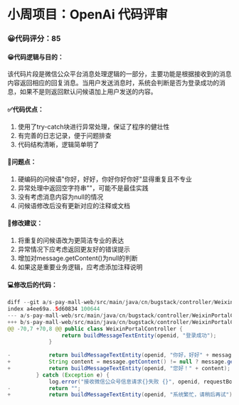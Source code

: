# 小周项目：OpenAi 代码评审
### 😀代码评分：85
#### 😀代码逻辑与目的：
该代码片段是微信公众平台消息处理逻辑的一部分，主要功能是根据接收到的消息内容返回相应的回复消息。当用户发送消息时，系统会判断是否为登录成功的消息，如果不是则返回默认问候语加上用户发送的内容。
#### ✅代码优点：
1. 使用了try-catch块进行异常处理，保证了程序的健壮性
2. 有完善的日志记录，便于问题排查
3. 代码结构清晰，逻辑简单明了
#### 🤔问题点：
1. 硬编码的问候语"你好，好好，你好你好你好"显得重复且不专业
2. 异常处理中返回空字符串""，可能不是最佳实践
3. 没有考虑消息内容为null的情况
4. 问候语修改后没有更新对应的注释或文档
#### 🎯修改建议：
1. 将重复的问候语改为更简洁专业的表达
2. 异常情况下应考虑返回更友好的错误提示
3. 增加对message.getContent()为null的判断
4. 如果这是重要业务逻辑，应考虑添加注释说明
#### 💻修改后的代码：
```java
diff --git a/s-pay-mall-web/src/main/java/cn/bugstack/controller/WeixinPortalController.java b/s-pay-mall-web/src/main/java/cn/bugstack/controller/WeixinPortalController.java
index a4ee69a..5d60834 100644
--- a/s-pay-mall-web/src/main/java/cn/bugstack/controller/WeixinPortalController.java
+++ b/s-pay-mall-web/src/main/java/cn/bugstack/controller/WeixinPortalController.java
@@ -70,7 +70,8 @@ public class WeixinPortalController {
                 return buildMessageTextEntity(openid, "登录成功");
             }
 
-            return buildMessageTextEntity(openid, "你好，好好" + message.getContent());
+            String content = message.getContent() != null ? message.getContent() : "";
+            return buildMessageTextEntity(openid, "您好！" + content);
         } catch (Exception e) {
             log.error("接收微信公众号信息请求{}失败 {}", openid, requestBody, e);
-            return "";
+            return buildMessageTextEntity(openid, "系统繁忙，请稍后再试");
```